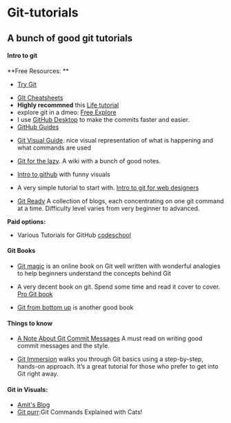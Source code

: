 # Git-tutorials

## A bunch of good git tutorials

#### Intro to git

**Free Resources: **

* [Try Git](http://try.github.com/)

- [GIt Cheatsheets](https://training.github.com/downloads/github-git-cheat-sheet.pdf)
- **Highly recommned** this [Life tutorial](https://learngitbranching.js.org/)
- explore git in a dmeo: [Free Explore](http://git-school.github.io/visualizing-git/#upstream-changes)
- I use [GitHub Desktop](https://desktop.github.com/) to make the commits faster and easier.
- [GitHub Guides](https://guides.github.com/)

* [Git Visual Guide](http://marklodato.github.io/visual-git-guide/index-en.html). nice visual representation of what is happening and what commands are used 

* [Git for the lazy](https://wiki.spheredev.org/index.php/Git_for_the_lazy). A wiki  with a bunch of good notes.
* [Intro to github](http://gun.io/blog/how-to-github-fork-branch-and-pull-request/) with funny visuals
* A very simple tutorial to start with.
  [Intro to git for web designers](http://www.webdesignerdepot.com/2009/03/intro-to-git-for-web-designers/)
* [Git Ready](http://gitready.com/) A collection of blogs, each concentrating on
  one git command at a time. Difficulty level varies from very beginner to
  advanced.
  
**Paid options:**

* Various Tutorials for GitHub  [codeschool](https://www.pluralsight.com/search?q=GitHub) 


#### Git Books

* [Git magic](http://www-cs-students.stanford.edu/~blynn/gitmagic/) is an online
  book on Git well written with wonderful analogies to help beginners understand
  the concepts behind Git
  
* A very decent book on git. Spend some time and read it cover to cover.
  [Pro Git book](http://git-scm.com/book)

* [Git from bottom up](http://ftp.newartisans.com/pub/git.from.bottom.up.pdf) is
  another good book


#### Things to know

* [A Note About Git Commit Messages](http://tbaggery.com/2008/04/19/a-note-about-git-commit-messages.html)
  A must read on writing good commit messages and the style.

* [Git Immersion](http://gitimmersion.com/) walks you through Git basics using a
  step-by-step, hands-on approach. It’s a great tutorial for those who prefer to
  get into Git right away.

#### Git in Visuals:

* [Amit's Blog](https://medium.com/mindorks/what-is-git-commit-push-pull-log-aliases-fetch-config-clone-56bc52a3601c)
* [Git purr](https://girliemac.com/blog/2017/12/26/git-purr/):Git Commands Explained with Cats!

